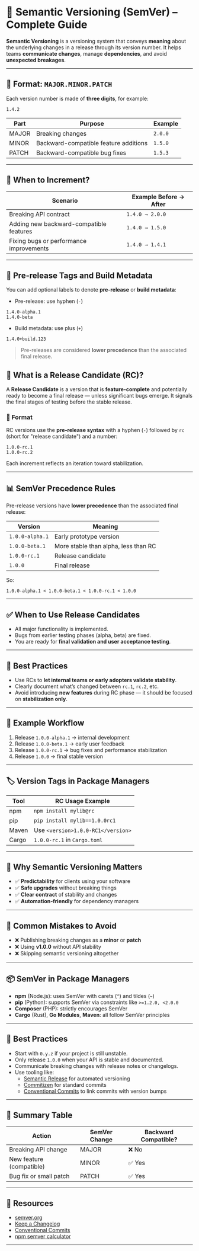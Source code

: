# 🧠 Semantic Versioning (SemVer) – Complete Guide

**Semantic Versioning** is a versioning system that conveys **meaning** about the underlying changes in a release through its version number. It helps teams **communicate changes**, manage **dependencies**, and avoid **unexpected breakages**.

---

## 🔢 Format: `MAJOR.MINOR.PATCH`

Each version number is made of **three digits**, for example:

```
1.4.2
```

| Part   | Purpose                                | Example     |
|--------|----------------------------------------|-------------|
| MAJOR  | Breaking changes                       | `2.0.0`     |
| MINOR  | Backward-compatible feature additions  | `1.5.0`     |
| PATCH  | Backward-compatible bug fixes          | `1.5.3`     |

---

## 🧭 When to Increment?

| Scenario                                     | Example Before → After |
|---------------------------------------------|-------------------------|
| Breaking API contract                       | `1.4.0 → 2.0.0`         |
| Adding new backward-compatible features     | `1.4.0 → 1.5.0`         |
| Fixing bugs or performance improvements     | `1.4.0 → 1.4.1`         |

---

## 📌 Pre-release Tags and Build Metadata

You can add optional labels to denote **pre-release** or **build metadata**:

- Pre-release: use hyphen (`-`)
```
1.4.0-alpha.1
1.4.0-beta
```

- Build metadata: use plus (`+`)
```
1.4.0+build.123
```

> Pre-releases are considered **lower precedence** than the associated final release.

## 🚀 What is a Release Candidate (RC)?

A **Release Candidate** is a version that is **feature-complete** and potentially ready to become a final release — unless significant bugs emerge. It signals the final stages of testing before the stable release.

### 🔢 Format

RC versions use the **pre-release syntax** with a hyphen (`-`) followed by `rc` (short for "release candidate") and a number:

```
1.0.0-rc.1
1.0.0-rc.2
```

Each increment reflects an iteration toward stabilization.

---

## 📊 SemVer Precedence Rules

Pre-release versions have **lower precedence** than the associated final release:

| Version         | Meaning                              |
|----------------|---------------------------------------|
| `1.0.0-alpha.1` | Early prototype version               |
| `1.0.0-beta.1`  | More stable than alpha, less than RC |
| `1.0.0-rc.1`    | Release candidate                    |
| `1.0.0`         | Final release                        |

So:
```
1.0.0-alpha.1 < 1.0.0-beta.1 < 1.0.0-rc.1 < 1.0.0
```

---

## ✅ When to Use Release Candidates

- All major functionality is implemented.
- Bugs from earlier testing phases (alpha, beta) are fixed.
- You are ready for **final validation and user acceptance testing**.

---

## 👀 Best Practices

- Use RCs to **let internal teams or early adopters validate stability**.
- Clearly document what’s changed between `rc.1`, `rc.2`, etc.
- Avoid introducing **new features** during RC phase — it should be focused on **stabilization only**.

---

## 🔗 Example Workflow

1. Release `1.0.0-alpha.1` → internal development
2. Release `1.0.0-beta.1` → early user feedback
3. Release `1.0.0-rc.1` → bug fixes and performance stabilization
4. Release `1.0.0` → final stable version

---

## 🏷️ Version Tags in Package Managers

| Tool       | RC Usage Example         |
|------------|--------------------------|
| npm        | `npm install mylib@rc`   |
| pip        | `pip install mylib==1.0.0rc1` |
| Maven      | Use `<version>1.0.0-RC1</version>` |
| Cargo      | `1.0.0-rc.1` in `Cargo.toml` |

---

## 🔐 Why Semantic Versioning Matters

- ✅ **Predictability** for clients using your software
- ✅ **Safe upgrades** without breaking things
- ✅ **Clear contract** of stability and changes
- ✅ **Automation-friendly** for dependency managers

---

## 🚫 Common Mistakes to Avoid

- ❌ Publishing breaking changes as a **minor** or **patch**
- ❌ Using **v1.0.0** without API stability
- ❌ Skipping semantic versioning altogether

---

## 📦 SemVer in Package Managers

- **npm** (Node.js): uses SemVer with carets (`^`) and tildes (`~`)
- **pip** (Python): supports SemVer via constraints like `>=1.2.0, <2.0.0`
- **Composer** (PHP): strictly encourages SemVer
- **Cargo** (Rust), **Go Modules**, **Maven**: all follow SemVer principles

---

## 📘 Best Practices

- Start with `0.y.z` if your project is still unstable.
- Only release `1.0.0` when your API is stable and documented.
- Communicate breaking changes with release notes or changelogs.
- Use tooling like:
  - [Semantic Release](https://semantic-release.gitbook.io/) for automated versioning
  - [Commitizen](https://commitizen-tools.github.io/commitizen/) for standard commits
  - [Conventional Commits](https://www.conventionalcommits.org/) to link commits with version bumps

---

## 🧭 Summary Table

| Action                        | SemVer Change | Backward Compatible? |
|------------------------------|---------------|-----------------------|
| Breaking API change          | MAJOR         | ❌ No                 |
| New feature (compatible)     | MINOR         | ✅ Yes                |
| Bug fix or small patch       | PATCH         | ✅ Yes                |

---

## 🔗 Resources

- [semver.org](https://semver.org)
- [Keep a Changelog](https://keepachangelog.com)
- [Conventional Commits](https://www.conventionalcommits.org)
- [npm semver calculator](https://semver.npmjs.com/)

---
